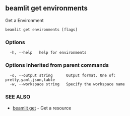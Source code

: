 ## beamlit get environments

Get a Environment

```
beamlit get environments [flags]
```

### Options

```
  -h, --help   help for environments
```

### Options inherited from parent commands

```
  -o, --output string      Output format. One of: pretty,yaml,json,table
  -w, --workspace string   Specify the workspace name
```

### SEE ALSO

* [beamlit get](beamlit_get.md)	 - Get a resource

